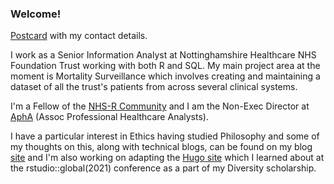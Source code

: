 ### Welcome!

[Postcard](https://lextuga007.github.io/Postcard/) with my contact details.

I work as a Senior Information Analyst at Nottinghamshire Healthcare NHS Foundation Trust working with both R and SQL. My main project area at the moment is Mortality Surveillance which involves creating and maintaining a dataset of all the trust's patients from across several clinical systems. 

I'm a Fellow of the [NHS-R Community](https://nhsrcommunity.com/) and I am the Non-Exec Director at [AphA](https://www.aphanalysts.org/) (Assoc Professional Healthcare Analysts). 

I have a particular interest in Ethics having studied Philosophy and some of my thoughts on this, along with technical blogs, can be found on my blog [site](https://lextuga007.github.io/PhilosopherAnalyst/) and I'm also working on adapting the [Hugo site](https://upbeat-lumiere-00de50.netlify.app/) which I learned about at the rstudio::global(2021) conference as a part of my Diversity scholarship.

<!--
**Lextuga007/Lextuga007** is a ✨ _special_ ✨ repository because its `README.md` (this file) appears on your GitHub profile.

Here are some ideas to get you started:

- 🔭 I’m currently working on ...
- 🌱 I’m currently learning ...
- 👯 I’m looking to collaborate on ...
- 🤔 I’m looking for help with ...
- 💬 Ask me about ...
- 📫 How to reach me: ...
- 😄 Pronouns: she/her
- ⚡ Fun fact: ...
-->
